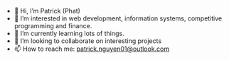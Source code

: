 - 👋 Hi, I’m Patrick (Phat)
- 👀 I’m interested in web development, information systems, competitive programming and finance.
- 🌱 I’m currently learning lots of things.
- 💞️ I’m looking to collaborate on interesting projects
- 📫 How to reach me: patrick.nguyen01@outlook.com

<!---
Phat0101/Phat0101 is a ✨ special ✨ repository because its `README.md` (this file) appears on your GitHub profile.
You can click the Preview link to take a look at your changes.
--->
